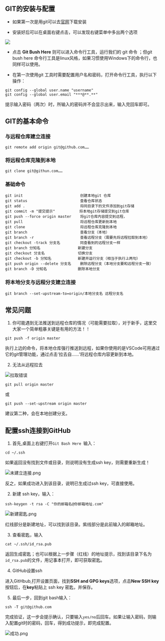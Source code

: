 ## GIT的安装与配置

- 如果第一次是用git可以去[官网](https://git-scm.com/)下载安装

- 安装好后可以在桌面右键点击，可以发现右键菜单中多出两个选项

![](https://upload-images.jianshu.io/upload_images/17728182-229c70a197d6c93e.png?imageMogr2/auto-orient/strip%7CimageView2/2/w/1240)

- 点击 **Git Bush Here** 则可以进入命令行工具，运行我们的 git 命令 ；但git bush here 命令行工具是linux风格，如果习惯使用Windows下的命令行，也同样可以使用。

- 在第一次使用git 工具时需要配置用户名和密码，打开命令行工具，执行以下操作：

```
git config --global user.name "username"
git config --global user.email "***@**.**"
```
提示输入密码（两次）时，所输入的密码并不会显示出来，输入完回车即可。

## GIT的基本命令

### 与远程仓库建立连接

```
git remote add origin git@github.com……
```

### 将远程仓库克隆到本地

```
git clone git@githun.com……
```

### 基础命令

```
git init		                  创建本地git 仓库
git status   	                  查看仓库状态
git add . 		                  将同目录下的文件添加到git存储
git commit -m "提交提示"    	   将本地git存储提交到git仓库 
git push --force origin master    将git仓库内容提交到远程，
git pull	                      将远程仓库更新到本地
git clone	                      将远程仓库克隆到本地
git branch		                  查看分支（本地）
git branch -r	                  查看远程分支（需要先将远程拉取到本地）
git checkout -track 分支名         同查看到的远程分支一样
git branch 分知名		           新建分支
git checkout 分支名 		       切换分支
git checkout -b 分知名	           新建并运行分支（相当于执行上两句）
git push origin --delete 分支名    删除远程分支（本地分支要和远程分支一致）
git branch -D 分知名		       删除本地分支
```

### 将本地分支与远程分支建立连接

```
git branch --set-upstream-to=origin/本地分支名 远程分支名
```

## 常见问题

1. 你可能遇到无法推送到远程仓库的情况（可能需要拉取），对于新手，这里交大家一个简单粗暴关键是有用的方法！！

```
git push -f origin master
```

执行上边的命令，将本地仓库强行推送到远程，如果你使用的是VSCode可用通过它的git管理功能，通过点击‘拉去自……’将远程仓库内容更新到本地。

2. 无法从远程拉去

![拉取错误](https://upload-images.jianshu.io/upload_images/17728182-3403a4b8f6398f34.png?imageMogr2/auto-orient/strip%7CimageView2/2/w/1240)

```
git pull origin master
```

或

```
git push --set-upstream origin master
```

建议第二种，会在本地创建分支。

## 配置ssh连接到GitHub

1. 首先,桌面上右键打开`Git Bash Here `输入：

```
cd ~/.ssh
```
如果返回没有找到文件或目录，则说明没有生成ssh key，则需要重新生成！

![未建立连接.png](https://upload-images.jianshu.io/upload_images/17728182-9d5cad2566fa6729.png?imageMogr2/auto-orient/strip%7CimageView2/2/w/1240)

反之，如果成功进入到该目录，说明已生成过ssh key，可直接使用。

2. 新建 ssh key，输入：

```
ssh-keygen -t rsa -C "你的邮箱名@你邮箱地址.com"
```

![新建密匙.png](https://upload-images.jianshu.io/upload_images/17728182-2b3a7b74d7b65f8f.png?imageMogr2/auto-orient/strip%7CimageView2/2/w/1240)

红线部分是新建地址，可以找到该目录。紫线部分是此前输入的邮箱地址。

3. 查看密匙，输入

```
cat ~/.ssh/id_rsa.pub
```

返回生成密匙；也可以根据上一步骤（红线）的地址提示，找到该目录下名为`id_rsa.pub`的文件，用记事本打开，即可获取密匙。

4. GitHub设置ssh

进入GitHbub,打开设置页面，找到**SSH and GPG keys**选项，点击**New SSH key**按钮后，在**key**粘贴上 ssh key 密匙，并保存。

5. 最后一步，回到git bash输入：

```
ssh -T git@github.com
```

完成验证，这一步会提示确认，只要输入`yes/no`后回车。如果让输入密码，则输入配置git时的密码，回车，得到成功提示，即完成配置。

![成功.png](https://upload-images.jianshu.io/upload_images/17728182-c859512393c11569.png?imageMogr2/auto-orient/strip%7CimageView2/2/w/1240)